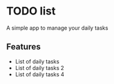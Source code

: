# TODO list
A simple app to manage your daily tasks

## Features
* List of daily tasks
* List of daily tasks 2
* List of daily tasks 4
